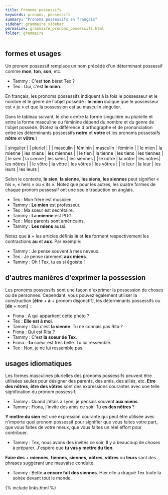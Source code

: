```yaml
---
title: Pronoms possessifs
keywords: pronoms, possessifs
summary: "Pronoms possessifs en français"
sidebar: grammaire_sidebar
permalink: grammaire_pronoms_possessifs.html
folder: grammaire
---
```


## formes et usages
Un pronom possessif remplace un nom précédé d'un déterminant possessif comme **mon**, **ton**, **son**, etc.

* Tammy : C'est **ton** béret Tex ? 
* Tex : Oui, c'est **le mien**.

En français, les pronoms possessifs indiquent à la fois le possesseur et le nombre et le genre de l'objet possédé : **le mien** indique que le possesseur est « je » et que la possession est au masculin singulier.

Dans le tableau suivant, le choix entre la forme singulière ou plurielle et entre la forme masculine ou féminine dépend du nombre et du genre de l'objet possédé. (Notez la différence d'orthographe et de prononciation entre les déterminants possessifs **notre** et **votre** et les pronoms possessifs **nôtre** et **vôtre**.)

| singulier |  | pluriel | |
| masculin | féminin | masculin | féminin |
| le mien | la mienne | les miens | les miennes |
| le tien | la tienne | les tiens | les tiennes |
| le sien | la sienne | les siens | les siennes |
| le nôtre | la nôtre | les nôtres|  les nôtres |
| le vôtre | la vôtre | les vôtres | les vôtres |
| le leur | la leur | les leurs | les leurs |

Selon le contexte, **le sien**, **la sienne**, **les siens**, **les siennes** peut signifier « his », « hers » ou « its ». Notez que pour les autres, les quatre formes de chaque pronom possessif ont une seule traduction en anglais.

* Tex : Mon frère est musicien.
* Tammy : **Le mien** est professeur.
* Tex : Ma soeur est secrétaire. 
* Tammy : **La mienne** est PDG. 
* Tex : Mes parents sont américains.
* Tammy : **Les miens** aussi.

Notez que **à** + les articles définis **le** et **les** forment respectivement les contractions **au** et **aux**. Par exemple:

* Tammy : Je pense souvent à mes neveux. 
* Tex : Je pense rarement **aux miens**.
* Tammy : Oh ! Tex, tu es si égoïste !

## d'autres manières d'exprimer la possession
Les pronoms possessifs sont une façon d'exprimer la possession de choses ou de personnes. Cependant, vous pouvez également utiliser la construction [**être** + **à** + pronom disjonctif], les déterminants possessifs ou [**de** + nom] :

* Fiona : A qui appartient cette photo ?
* Tex : **Elle est à moi**.
* Tammy : Oui c'est **la sienne**. Tu ne connais pas Rita ?
* Fiona : Qui est Rita ? 
* Tammy : C'est **la soeur de Tex**. 
* Fiona : **Ta** soeur est très belle. Tu lui ressemble. 
* Tex : Non, je ne lui ressemble pas.

## usages idiomatiques
Les formes masculines plurielles des pronoms possessifs peuvent être utilisées seules pour désigner des parents, des amis, des alliés, etc. **Etre des nôtres**, **être des vôtres** sont des expressions courantes avec une telle signification du pronom possessif.

* Tammy : Quand j'étais à Lyon, je pensais souvent **aux miens**.
* Tammy : Fiona, j'invite des amis ce soir. Tu **es des nôtres** ?

**Y mettre du sien** est une expression courante qui peut être utilisée avec n'importe quel pronom possessif pour signifier que vous faites votre part, que vous faites de votre mieux, que vous faites un réel effort pour contribuer.

* Tammy : Tex, nous avons des invités ce soir. Il y a beaucoup de choses à préparer. J'espère que **tu vas y mettre du tien**.

**Faire des** + **miennes**, **tiennes**, **siennes**, **nôtres**, **vôtres** ou **leurs** sont des phrases suggérant une mauvaise conduite.

* Tammy : Bette **a encore fait des siennes**. Hier elle a dragué Tex toute la soirée devant tout le monde.






{% include links.html %}
